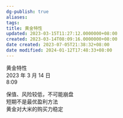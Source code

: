 ```yaml
---
dg-publish: true
aliases: 
tags: 
title: 黄金特性
updated: 2023-03-15T11:27:12.0000000+08:00
created: 2023-03-14T08:09:16.0000000+08:00
date created: 2023-07-05T21:38:32+08:00
date modified: 2024-01-12T17:48:33+08:00
---
```


黄金特性  
2023 年 3 月 14 日  
8:09

保值、风险较低，不可能崩盘  
短期不是最优盈利方法  
黄金对大米的购买力稳定
